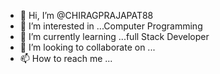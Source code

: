 - 👋 Hi, I’m @CHIRAGPRAJAPAT88
- 👀 I’m interested in ...Computer Programming
- 🌱 I’m currently learning ...full Stack Developer
- 💞️ I’m looking to collaborate on ...
- 📫 How to reach me ...

<!---
CHIRAGPRAJAPAT88/CHIRAGPRAJAPAT88 is a ✨ special ✨ repository because its `README.md` (this file) appears on your GitHub profile.
You can click the Preview link to take a look at your changes.
--->
